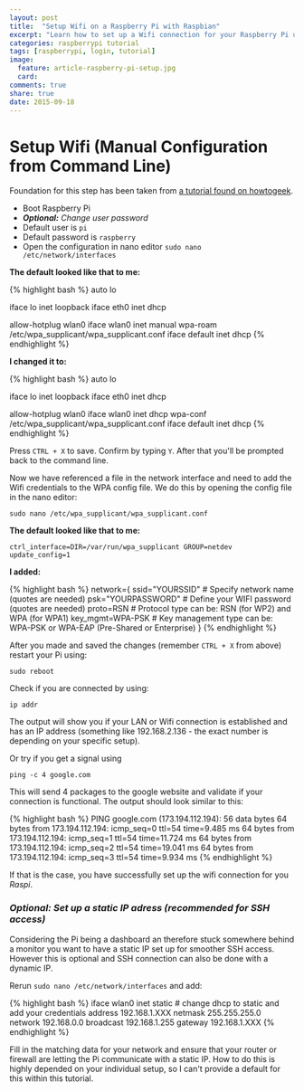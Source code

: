 ```yaml
---
layout: post
title:  "Setup Wifi on a Raspberry Pi with Raspbian"
excerpt: "Learn how to set up a Wifi connection for your Raspberry Pi under Raspbian OS. This tutorial will show you the setup from the command line. It works natively if you have a keyboard attached to your Pi. Recommended is a SSH remote access if you want to copy / paste the code snippets."
categories: raspberrypi tutorial
tags: [raspberrypi, login, tutorial]
image:
  feature: article-raspberry-pi-setup.jpg
  card:
comments: true
share: true
date: 2015-09-18
---
```



# Setup Wifi (Manual Configuration from Command Line)

Foundation for this step has been taken from [a tutorial found on howtogeek](//www.howtogeek.com/167425/how-to-setup-wi-fi-on-your-raspberry-pi-via-the-command-line/).

 * Boot Raspberry Pi
 * ***Optional:** Change user password*
 * Default user is `pi`
 * Default password is `raspberry`
 * Open the configuration in nano editor
 `sudo nano /etc/network/interfaces`

**The default looked like that to me:**

{% highlight bash %}
auto lo

iface lo inet loopback
iface eth0 inet dhcp

allow-hotplug wlan0
iface wlan0 inet manual
wpa-roam /etc/wpa_supplicant/wpa_supplicant.conf
iface default inet dhcp
{% endhighlight %}

**I changed it to:**

{% highlight bash %}
auto lo

iface lo inet loopback
iface eth0 inet dhcp

allow-hotplug wlan0
iface wlan0 inet dhcp
wpa-conf /etc/wpa_supplicant/wpa_supplicant.conf
iface default inet dhcp
{% endhighlight %}

Press `CTRL + X` to save. Confirm by typing `Y`. After that you'll be prompted back to the command line.

Now we have referenced a file in the network interface and need to add the Wifi credentials to the  WPA config file. We do this by opening the config file in the nano editor:

`sudo nano /etc/wpa_supplicant/wpa_supplicant.conf`

**The default looked like that to me:**

`ctrl_interface=DIR=/var/run/wpa_supplicant GROUP=netdev update_config=1`

**I added:**

{% highlight bash %}
network={
	ssid="YOURSSID"  # Specify network name (quotes are needed)
	psk="YOURPASSWORD"  # Define your WIFI password (quotes are needed)
	proto=RSN # Protocol type can be: RSN (for WP2) and WPA (for WPA1)
	key_mgmt=WPA-PSK    # Key management type can be: WPA-PSK or WPA-EAP (Pre-Shared or Enterprise)
}
{% endhighlight %}

After you made and saved the changes (remember `CTRL + X` from above) restart your Pi using:

`sudo reboot`

Check if you are connected by using:

`ip addr`

The output will show you if your LAN or Wifi connection is established and has an IP address (something like 192.168.2.136 - the exact number is depending on your specific setup).

Or try if you get a signal using

`ping -c 4 google.com`

This will send 4 packages to the google website and validate if your connection is functional. The output should look similar to this:

{% highlight bash %}
PING google.com (173.194.112.194): 56 data bytes
64 bytes from 173.194.112.194: icmp_seq=0 ttl=54 time=9.485 ms
64 bytes from 173.194.112.194: icmp_seq=1 ttl=54 time=11.724 ms
64 bytes from 173.194.112.194: icmp_seq=2 ttl=54 time=19.041 ms
64 bytes from 173.194.112.194: icmp_seq=3 ttl=54 time=9.934 ms
{% endhighlight %}

If that is the case, you have successfully set up the wifi connection for you _Raspi_.


### *Optional: Set up a static IP adress (recommended for SSH access)*

Considering the Pi being a dashboard an therefore stuck somewhere behind a monitor you want to have a static IP set up for smoother SSH access. However this is optional and SSH connection can also be done with a dynamic IP.

Rerun  `sudo nano /etc/network/interfaces` and add:

{% highlight bash %}
iface wlan0 inet static # change dhcp to static and add your credentials
address 192.168.1.XXX
netmask 255.255.255.0  
network 192.168.0.0
broadcast 192.168.1.255
gateway 192.168.1.XXX
{% endhighlight %}

Fill in the matching data for your network and ensure that your router or firewall are letting the Pi communicate with a static IP. How to do this is highly depended on your individual setup, so I can't provide a default for this within this tutorial.

